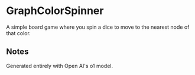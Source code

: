 # GraphColorSpinner
A simple board game where you spin a dice to move to the nearest node of that color.

## Notes
Generated entirely with Open AI's o1 model.
